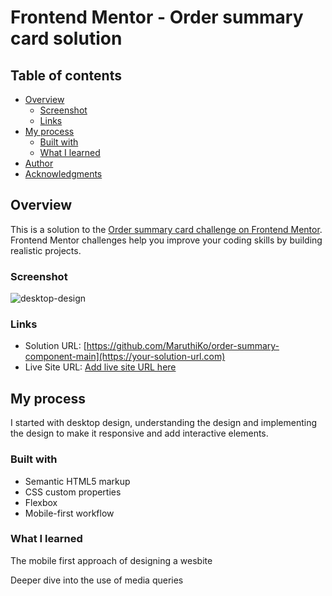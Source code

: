 # Frontend Mentor - Order summary card solution



## Table of contents

- [Overview](#overview)
  - [Screenshot](#screenshot)
  - [Links](#links)
- [My process](#my-process)
  - [Built with](#built-with)
  - [What I learned](#what-i-learned)
- [Author](#author)
- [Acknowledgments](#acknowledgments)


## Overview
This is a solution to the [Order summary card challenge on Frontend Mentor](https://www.frontendmentor.io/challenges/order-summary-component-QlPmajDUj). Frontend Mentor challenges help you improve your coding skills by building realistic projects. 

### Screenshot
![desktop-design](https://user-images.githubusercontent.com/63769209/214918243-9d9731ab-e89f-4339-bd35-de8297527b81.jpg)



### Links

- Solution URL: [https://github.com/MaruthiKo/order-summary-component-main](https://your-solution-url.com)
- Live Site URL: [Add live site URL here](https://your-live-site-url.com)

## My process
I started with desktop design, understanding the design and implementing the design to make it responsive and add interactive elements.


### Built with

- Semantic HTML5 markup
- CSS custom properties
- Flexbox
- Mobile-first workflow



### What I learned

The mobile first approach of designing a wesbite

Deeper dive into the use of media queries






